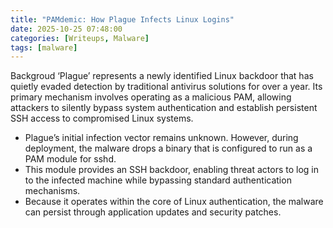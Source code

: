 ```yaml
---
title: "PAMdemic: How Plague Infects Linux Logins"
date: 2025-10-25 07:48:00
categories: [Writeups, Malware]
tags: [malware]
---
```

Backgroud
‘Plague’ represents a newly identified Linux backdoor that has quietly evaded detection by traditional antivirus solutions for over a year. Its primary mechanism involves operating as a malicious PAM, allowing attackers to silently bypass system authentication and establish persistent SSH access to compromised Linux systems.

- Plague’s initial infection vector remains unknown. However, during deployment, the malware drops a binary that is configured to run as a PAM module for sshd.
- This module provides an SSH backdoor, enabling threat actors to log in to the infected machine while bypassing standard authentication mechanisms.
- Because it operates within the core of Linux authentication, the malware can persist through application updates and security patches.
